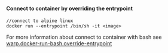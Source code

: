 #### Connect to container by overriding the entrypoint
```
//connect to alpine linux
docker run --entrypoint /bin/sh -it <image>
```
For more information about connect to container with bash see [warp.docker-run-bash.override-entrypoint](https://www.warp.dev/terminus/docker-run-bash#override-entrypoint)